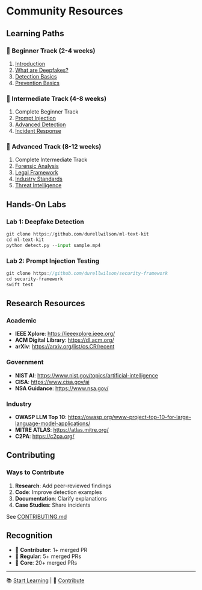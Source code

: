 # Community Resources

## Learning Paths

### 🎯 Beginner Track (2-4 weeks)
1. [Introduction](../introduction.md)
2. [What are Deepfakes?](../basics/what-are-deepfakes.md)
3. [Detection Basics](../detection/visual-detection.md)
4. [Prevention Basics](../prevention/authentication.md)

### 🚀 Intermediate Track (4-8 weeks)
1. Complete Beginner Track
2. [Prompt Injection](../basics/prompt-injection.md)
3. [Advanced Detection](../advanced/detection-methods.md)
4. [Incident Response](../response/incident-response.md)

### 🔬 Advanced Track (8-12 weeks)
1. Complete Intermediate Track
2. [Forensic Analysis](../advanced/forensic-analysis.md)
3. [Legal Framework](../advanced/legal-framework.md)
4. [Industry Standards](../advanced/industry-standards.md)
5. [Threat Intelligence](../advanced/threat-intelligence.md)

## Hands-On Labs

### Lab 1: Deepfake Detection
```python
git clone https://github.com/durellwilson/ml-text-kit
cd ml-text-kit
python detect.py --input sample.mp4
```

### Lab 2: Prompt Injection Testing
```swift
git clone https://github.com/durellwilson/security-framework
cd security-framework
swift test
```

## Research Resources

### Academic
- **IEEE Xplore**: https://ieeexplore.ieee.org/
- **ACM Digital Library**: https://dl.acm.org/
- **arXiv**: https://arxiv.org/list/cs.CR/recent

### Government
- **NIST AI**: https://www.nist.gov/topics/artificial-intelligence
- **CISA**: https://www.cisa.gov/ai
- **NSA Guidance**: https://www.nsa.gov/

### Industry
- **OWASP LLM Top 10**: https://owasp.org/www-project-top-10-for-large-language-model-applications/
- **MITRE ATLAS**: https://atlas.mitre.org/
- **C2PA**: https://c2pa.org/

## Contributing

### Ways to Contribute
1. **Research**: Add peer-reviewed findings
2. **Code**: Improve detection examples
3. **Documentation**: Clarify explanations
4. **Case Studies**: Share incidents

See [CONTRIBUTING.md](../../CONTRIBUTING.md)

## Recognition

- 🌱 **Contributor**: 1+ merged PR
- 🌿 **Regular**: 5+ merged PRs
- 🌳 **Core**: 20+ merged PRs

---

📚 [Start Learning](../SUMMARY.md) | 🤝 [Contribute](../../CONTRIBUTING.md)
